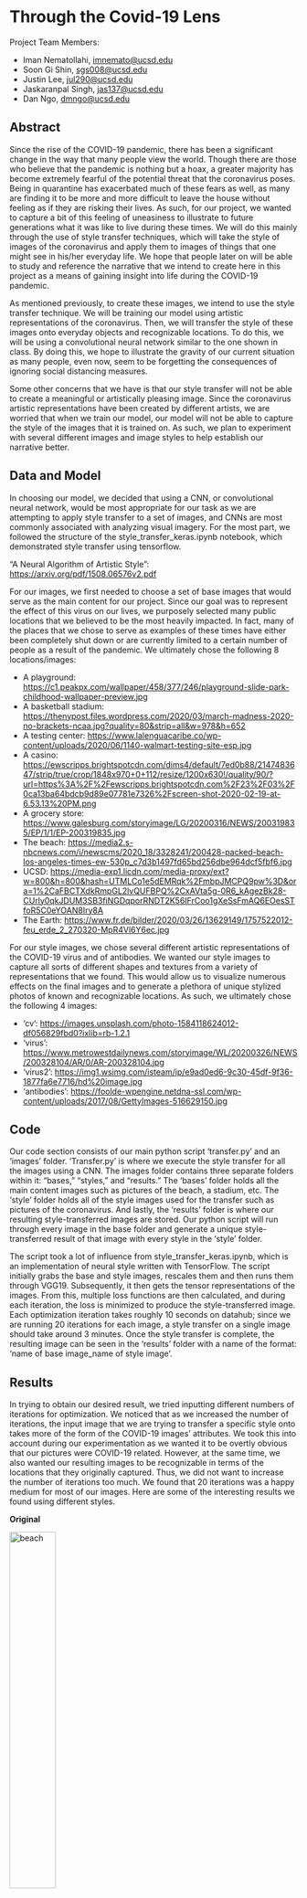 # Through the Covid-19 Lens 

Project Team Members: 
- Iman Nematollahi, imnemato@ucsd.edu
- Soon Gi Shin, sgs008@ucsd.edu
- Justin Lee, jul290@ucsd.edu
- Jaskaranpal Singh, jas137@ucsd.edu
- Dan Ngo, dmngo@ucsd.edu

## Abstract
Since the rise of the COVID-19 pandemic, there has been a significant change in the way that many people view the world. Though there are those who believe that the pandemic is nothing but a hoax, a greater majority has become extremely fearful of the potential threat that the coronavirus poses. Being in quarantine has exacerbated much of these fears as well, as many are finding it to be more and more difficult to leave the house without feeling as if they are risking their lives. As such, for our project, we wanted to capture a bit of this feeling of uneasiness to illustrate to future generations what it was like to live during these times. We will do this mainly through the use of style transfer techniques, which will take the style of images of the coronavirus and apply them to images of things that one might see in his/her everyday life. We hope that people later on will be able to study and reference the narrative that we intend to create here in this project as a means of gaining insight into life during the COVID-19 pandemic.
  
As mentioned previously, to create these images, we intend to use the style transfer technique. We will be training our model using artistic representations of the coronavirus. Then, we will transfer the style of these images onto everyday objects and recognizable locations. To do this, we will be using a convolutional neural network similar to the one shown in class. By doing this, we hope to illustrate the gravity of our current situation as many people, even now, seem to be forgetting the consequences of ignoring social distancing measures.

Some other concerns that we have is that our style transfer will not be able to create a meaningful or artistically pleasing image. Since the coronavirus artistic representations have been created by different artists, we are worried that when we train our model, our model will not be able to capture the style of the images that it is trained on. As such, we plan to experiment with several different images and image styles to help establish our narrative better.


## Data and Model

In choosing our model, we decided that using a CNN, or convolutional neural network, would be most appropriate for our task as we are attempting to apply style transfer to a set of images, and CNNs are most commonly associated with analyzing visual imagery. For the most part, we followed the structure of the style_transfer_keras.ipynb notebook, which demonstrated style transfer using tensorflow. 

“A Neural Algorithm of Artistic Style”:  https://arxiv.org/pdf/1508.06576v2.pdf


For our images, we first needed to choose a set of base images that would serve as the main content for our project. Since our goal was to represent the effect of this virus on our lives, we purposely selected many public locations that we believed to be the most heavily impacted. In fact, many of the places that we chose to serve as examples of these times have either been completely shut down or are currently limited to a certain number of people as a result of the pandemic. We ultimately chose the following 8 locations/images:
 
- A playground: https://c1.peakpx.com/wallpaper/458/377/246/playground-slide-park-childhood-wallpaper-preview.jpg
- A basketball stadium: https://thenypost.files.wordpress.com/2020/03/march-madness-2020-no-brackets-ncaa.jpg?quality=80&strip=all&w=978&h=652
- A testing center: https://www.lalenguacaribe.co/wp-content/uploads/2020/06/1140-walmart-testing-site-esp.jpg
- A casino: https://ewscripps.brightspotcdn.com/dims4/default/7ed0b88/2147483647/strip/true/crop/1848x970+0+112/resize/1200x630!/quality/90/?url=https%3A%2F%2Fewscripps.brightspotcdn.com%2F23%2F03%2F0ca13ba64bdcb9d89e07781e7326%2Fscreen-shot-2020-02-19-at-6.53.13%20PM.png 
- A grocery store: https://www.galesburg.com/storyimage/LG/20200316/NEWS/200319835/EP/1/1/EP-200319835.jpg 
- The beach: https://media2.s-nbcnews.com/i/newscms/2020_18/3328241/200428-packed-beach-los-angeles-times-ew-530p_c7d3b1497fd65bd256dbe964dcf5fbf6.jpg 
- UCSD: https://media-exp1.licdn.com/media-proxy/ext?w=800&h=800&hash=UTMLCo1e5dEMRqk%2FmbpJMCPQ9pw%3D&ora=1%2CaFBCTXdkRmpGL2lvQUFBPQ%2CxAVta5g-0R6_kAgezBk28-CUrly0qkJDUM3SB3fiNGDqporRNDT2K56IFrCoo1gXeSsFmAQ6EOesSTfoR5C0eYOAN8Iry8A
- The Earth:
https://www.fr.de/bilder/2020/03/26/13629149/1757522012-feu_erde_2_270320-MpR4Vl6Y6ec.jpg

For our style images, we chose several different artistic representations of the COVID-19 virus and of antibodies. We wanted our style images to capture all sorts of different shapes and textures from a variety of representations that we found. This would allow us to visualize numerous effects on the final images and to generate a plethora of unique stylized photos of known and recognizable locations. As such, we ultimately chose the following 4 images:

- ‘cv’:
https://images.unsplash.com/photo-1584118624012-df056829fbd0?ixlib=rb-1.2.1
- ‘virus’: https://www.metrowestdailynews.com/storyimage/WL/20200326/NEWS/200328104/AR/0/AR-200328104.jpg
- ‘virus2’: https://img1.wsimg.com/isteam/ip/e9ad0ed6-9c30-45df-9f36-1877fa6e7716/hd%20image.jpg
- ‘antibodies’: https://foolde-wpengine.netdna-ssl.com/wp-content/uploads/2017/08/GettyImages-516629150.jpg

## Code

Our code section consists of our main python script ‘transfer.py’ and an ‘images’ folder. ‘Transfer.py’ is where we execute the style transfer for all the images using a CNN. The images folder contains three separate folders within it: “bases,” “styles,” and “results.” The ‘bases’ folder holds all the main content images such as pictures of the beach, a stadium, etc. The ‘style’ folder holds all of the style images used for the transfer such as pictures of the coronavirus. And lastly, the ‘results’ folder is where our resulting style-transferred images are stored. Our python script will run through every image in the base folder and generate a unique style-transferred result of that image with every style in the ‘style’ folder. 

The script took a lot of influence from style_transfer_keras.ipynb, which is an implementation of neural style written with TensorFlow. The script initially grabs the base and style images, rescales them and then runs them through VGG19. Subsequently, it then gets the tensor representations of the images. From this, multiple loss functions are then calculated, and during each iteration, the loss is minimized to produce the style-transferred image. Each optimization iteration takes roughly 10 seconds on datahub; since we are running 20 iterations for each image, a style transfer on a single image should take around 3 minutes. Once the style transfer is complete, the resulting image can be seen in the ‘results’ folder with a name of the format: ‘name of base image_name of style image’.

## Results

In trying to obtain our desired result, we tried inputting different numbers of iterations for optimization. We noticed that as we increased the number of iterations, the input image that we are trying to transfer a specific style onto takes more of the form of the COVID-19 images’ attributes. We took this into account during our experimentation as we wanted it to be overtly obvious that our pictures were COVID-19 related. However, at the same time, we also wanted our resulting images to be recognizable in terms of the locations that they originally captured. Thus, we did not want to increase the number of iterations too much. We found that 20 iterations was a happy medium for most of our images. Here are some of the interesting results we found using different styles.

**Original**

<img src="https://github.com/ucsd-dsc-arts/dsc160-final-dsc160-final-group6/blob/master/data/bases/beach.jpeg" width="40%" height="40%" title="beach">

**Style**

<img src="https://github.com/ucsd-dsc-arts/dsc160-final-dsc160-final-group6/blob/master/data/styles/cv.jpg" width="40%" height="40%" title="cv">

**Result**

<img src="https://github.com/ucsd-dsc-arts/dsc160-final-dsc160-final-group6/blob/master/results/result_beach_cv.png" width="40%" height="40%" title="beach_cv">

One of the base images that we decided to use was that of a crowded beach, something that used to be a common sight before the coronavirus pandemic. We performed style transfer on this image, using a different image of a rendering of the actual COVID-19 virus. The resulting image can be seen above. In the generated image, we can see that the style transfer seems to have replaced all of the people that were captured in the original image with black silhouettes outlined in red, similar to what thermal imaging might show. Some individuals from the base photo also now appear to be translucent in the generated image, which gives them a ghost-like appearance. The people highlighted in red also establish a violent and threatening mood. In general, applying the style transfer onto the image of the beach definitely gives it a more ominous, dangerous feel. 

**Original**

<img src="https://github.com/ucsd-dsc-arts/dsc160-final-dsc160-final-group6/blob/master/data/bases/casino.png" width="40%" height="40%" title="casino">

**Style**

<img src="https://github.com/ucsd-dsc-arts/dsc160-final-dsc160-final-group6/blob/master/data/styles/virus2.jpg" width="40%" height="40%" title="virus2">

**Result**

<img src="https://github.com/ucsd-dsc-arts/dsc160-final-dsc160-final-group6/blob/master/results/result_casino_virus2.png" width="40%" height="40%" title="casino_virus2">

Another one of the base images that we used was this picture of a relatively uncrowded casino, taken somewhat recently to serve as an example of some businesses deciding to reopen, perhaps prematurely. We performed a style transfer on the image, using a rendering of what the COVID-19 virus may look like in the bloodstream. The resulting image, displayed above, was interesting in that the tone and feel of the image was completely different from that of the many of the other style transferred images, including the first one that we discussed above. Rather than being off-putting or “dangerous”, this style-transferred image gave off a more “cartoony” feel. One could almost imagine the image created here being displayed in an art gallery or perhaps appearing in a scene from Osmosis Jones. In general, this style transfer definitely gave off a more artistic vibe more so than did most of the other style transfers that were generated in this project. 

**Original**

<img src="https://github.com/ucsd-dsc-arts/dsc160-final-dsc160-final-group6/blob/master/data/bases/testing.jpg" width="40%" height="40%" title="testing">

**Style**

<img src="https://github.com/ucsd-dsc-arts/dsc160-final-dsc160-final-group6/blob/master/data/styles/antibodies.jpg" width="40%" height="40%" title="antibodies">

**Result**

<img src="https://github.com/ucsd-dsc-arts/dsc160-final-dsc160-final-group6/blob/master/results/result_testing_antibodies.png" width="40%" height="40%" title="testing_antibodies">

The base image for this style transfer is one that depicts the distribution of virus testing kits using an image of antibodies as the style template. In the original image, the amount of protective gear being worn by the health official represents the need for safety, but consequently it also corresponds to the presence of danger. On the other hand, the image of the antibodies’ blue color attempts to shed a more positive outlook or feel to the image, as antibodies generally tend to be beneficial, and we can see that this is so in the generated image. We can also see that because the antibodies consist of smaller spherical particles that are bonded together, there are many objects in the resulting image that look as if they consist of many small circular components. This is best exemplified through the health official’s face shield as it appears to be entirely made of such particles. And lastly, we can also see that the style transfer process has much difficulty in dealing with the sky as it attempts to texture the shadows of the sky in the background.

**Original**

<img src="https://github.com/ucsd-dsc-arts/dsc160-final-dsc160-final-group6/blob/master/data/bases/earth.jpg" width="40%" height="40%" title="earth">

**Style**

<img src="https://github.com/ucsd-dsc-arts/dsc160-final-dsc160-final-group6/blob/master/data/styles/virus.jpg" width="40%" height="40%" title="virus">

**Result**

<img src="https://github.com/ucsd-dsc-arts/dsc160-final-dsc160-final-group6/blob/master/results/result_earth_virus.png" width="40%" height="40%" title="earth_virus">

The base image for this style transfer is a picture of the Earth which uses a much smoother representation of the coronavirus as its style template. As you may know, the Earth is something that is familiar to everyone simply because it is our home. It is the only place that we know is able to sustain life, and because life exists here, viruses exist as well to infect it. As such, looking at the resulting image, we can see that it is essentially covered in splotches, showing that the neural network heavily favored the protein spikes of the virus during the style transfer. What is also interesting is that the splotches were applied to the image in such a way that did not construct the Earth with the anatomy of the virus nor did it make the Earth look like the virus. Instead, the resulting image is much more reminiscent of microbes under a microscope. The splotches that are present in the entire image has the effect of making the Earth look contaminated, which is exactly how people perceive it now during this time.

## Discussion

Our plan to show how rampant and pervasive COVID-19 currently is proved to be successful. By using style transfer, we are able to transform any image’s style and form to that of our COVID-19 virus images. As intended, the resulting images give the viewer different impressions of how COVID-19 has taken control of the world similar to how the style of the COVID-19 images has taken over the base images. The resulting images also signify how these familiar places no longer look or function as they regularly did before the coronavirus pandemic.  Overall, we attempted to exemplify all of the feelings commonly expressed during the COVID-19 outbreak through our resulting style transfer images.

Compared to more traditional artwork, our approach was unique in that we did not have to manually draw up anything or have anything specific planned or thought up. While we did have a message that we intended to convey, our thought process only required thinking of which two images or ideas could go together in order to evoke that notion within the viewer. For our examples, we took locations that we thought our audience may know and combined them with artistic representations of the COVID-19 virus because we thought that taking someplace familiar and giving it a virus-like representation would best imply the invisible threat. We did not know exactly what our end product would look like, which contrasts with traditional approaches to doing artwork where the artist generally knows what to expect. As such, all of our resulting images are a product of trial and error. In fact, we had to try different parameters and inputs many times in order to find the aesthetic that we wanted. 

COVID-19 has transformed the lives of all people around the globe. By transferring the styles from the artistic renderings of the COVID-19 virus onto places that we are familiar with, we hope that our audience, or anyone who has been affected by the COVID-19 pandemic, in general, is able to relate to these images that we have generated. Seeing these familiar places overlaid with the style and form of the coronavirus, we wanted to remind people of some of the things that the COVID-19 virus has taken from us. Showing locations, such as UCSD and the beach, in the style of the COVID-19 virus renderings also serves to illustrate, in an exaggerated way, how the presence of COVID-19 has caused various locations to be physically altered. 

Like most, if not all, generative art, there are a range of ethical concerns associated with style transfer. For one, art generated by this method, by design, requires one to draw from other art styles, so the generated art isn’t completely “unique”. Furthermore, this type of art has limited human input. Art is usually defined as being the manifestation of human creativity or imagination. Some may argue that the “art” being generated here is only partially, if at all, fitting of the common definition of art. Essentially, and this criticism isn’t limited to only this form of generative art, art generated through style transfer blurs the line between what may be considered and what may not. Some of the other usual criticisms that are aimed at generative art, mainly those concerning the ability to fake something, probably don’t apply here, as it’s pretty obvious to see that these images are doctored, but this may change in the future, and may be a point of consideration for the creators and users of this tool. 

For the future, we would like to implement a real-time style transfer tool. We would like users to be able to apply style transfer directly onto what their webcam is seeing, so they too can create COVID-19 related artwork. Also, they would not have to go through the trial and error process like we did as they would be able to immediately see the result of the style transfer. Hopefully, this creates yet another way for us to show people how we felt during these precarious times.


## Team Roles

- Iman Nematollahi: Data, Code, part of Discussion
- Justin Lee: Part of Discussion, Result, and Slides
- Soon Gi Shin: Abstract, Proofreading, part of Results, part of Discussion
- Jaskaranpal Singh: Discussion, Result, and Slides
- Dan Ngo: Discussion, Results, Slides

## Technical Notes and Dependencies

- See imports in .py file
- Unzipped Images folder and .py file must be in the same directory in order to run properly.

## Reference

https://github.com/roberttwomey/dsc160-code/blob/master/examples/style_transfer_tensorflow/style_transfer_keras.ipynb

https://towardsdatascience.com/light-on-math-machine-learning-intuitive-guide-to-neural-style-transfer-ef88e46697ee

https://www.pyimagesearch.com/2018/08/27/neural-style-transfer-with-opencv/

https://nico-opendata.jp/publish/neural-style-synthesizer/neural-style-synthesizer-slides.pdf

